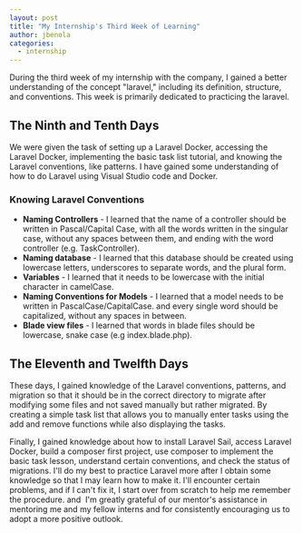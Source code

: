 ```yaml
---
layout: post
title: "My Internship's Third Week of Learning"
author: jbenola
categories:
  - internship
---
```


During the third week of my internship with the company, I gained a better understanding of the concept "laravel," including its definition, structure, and conventions. This week is primarily dedicated to practicing the laravel.

## The Ninth and Tenth Days

We were given the task of setting up a Laravel Docker, accessing the Laravel Docker, implementing the basic task list tutorial, and knowing the Laravel conventions, like patterns. I have gained some understanding of how to do Laravel using Visual Studio code and Docker.

### Knowing Laravel Conventions

- **Naming Controllers** - I learned that the name of a controller should be written in Pascal/Capital Case, with all the words written in the singular case, without any spaces between them, and ending with the word controller (e.g. TaskController).
- **Naming database** - I learned that this database should be created using lowercase letters, underscores to separate words, and the plural form.
- **Variables** - I learned that it needs to be lowercase with the initial character in camelCase.
- **Naming Conventions for Models** - I learned that a model needs to be written in PascalCase/CapitalCase. and every single word should be capitalized, without any spaces in between.
- **Blade view files** - I learned that words in blade files should be lowercase, snake case (e.g index.blade.php).

## The Eleventh and Twelfth Days

These days, I gained knowledge of the Laravel conventions, patterns, and migration so that it should be in the correct directory to migrate after modifying some files and not saved manually but rather migrated. By creating a simple task list that allows you to manually enter tasks using the add and remove functions while also displaying the tasks.

Finally, I gained knowledge about how to install Laravel Sail, access Laravel Docker, build a composer first project, use composer to implement the basic task lesson, understand certain conventions, and check the status of migrations. I'll do my best to practice Laravel more after I obtain some knowledge so that I may learn how to make it. I'll encounter certain problems, and if I can't fix it, I start over from scratch to help me remember the procedure. and  I'm greatly grateful of our mentor's assistance in mentoring me and my fellow interns and for consistently encouraging us to adopt a more positive outlook.
